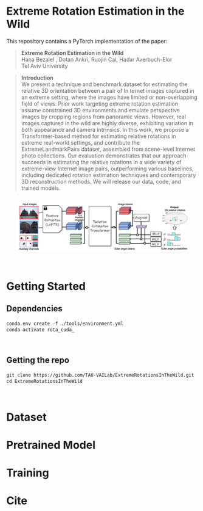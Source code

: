 # Extreme Rotation Estimation in the Wild
This repository contains a PyTorch implementation of the paper:
> **Extreme Rotation Estimation in the Wild**<br>
> Hana Bezalel , Dotan Ankri, Ruojin Cai, Hadar Averbuch-Elor<br>
> Tel Aviv University<br>

>**Introduction** <br>
>We present a technique and benchmark dataset for estimating the relative 3D orientation between a pair of In
ternet images captured in an extreme setting, where the images have limited or non-overlapping field of views.
Prior work targeting extreme rotation estimation assume constrained 3D environments and emulate perspective images
by cropping regions from panoramic views. However, real images captured in the wild are highly diverse, exhibiting
variation in both appearance and camera intrinsics. In this work, we propose a Transformer-based method
for estimating relative rotations in extreme real-world settings, and contribute the ExtremeLandmarkPairs dataset,
assembled from scene-level Internet photo collections. Our evaluation demonstrates that our approach succeeds in
estimating the relative rotations in a wide variety of extreme-view Internet image pairs, outperforming various baselines,
including dedicated rotation estimation techniques and contemporary 3D reconstruction methods. We will release our
data, code, and trained models.
<p align="center">
<img src="webpage_assets/overview_new.JPG" width="90%"/>  
</p>
</br>

# Getting Started

## Dependencies 
    conda env create -f ./tools/environment.yml
    conda activate rota_cuda_
</br>

## Getting the repo
    git clone https://github.com/TAU-VAILab/ExtremeRotationsInTheWild.git
    cd ExtremeRotationsInTheWild
</br>

# Dataset


# Pretrained Model

# Training
# Cite
